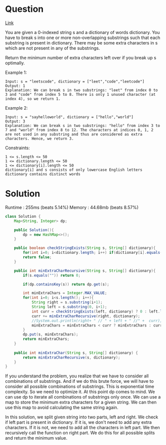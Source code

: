# Question

[Link](https://leetcode.com/problems/extra-characters-in-a-string/description/)

You are given a 0-indexed string s and a dictionary of words dictionary. You have to break s into one or more non-overlapping substrings such that each substring is present in dictionary. There may be some extra characters in s which are not present in any of the substrings.

Return the minimum number of extra characters left over if you break up s optimally.

 

Example 1:

    Input: s = "leetscode", dictionary = ["leet","code","leetcode"]
    Output: 1
    Explanation: We can break s in two substrings: "leet" from index 0 to 3 and "code" from index 5 to 8. There is only 1 unused character (at index 4), so we return 1.

Example 2:

    Input: s = "sayhelloworld", dictionary = ["hello","world"]
    Output: 3
    Explanation: We can break s in two substrings: "hello" from index 3 to 7 and "world" from index 8 to 12. The characters at indices 0, 1, 2 are not used in any substring and thus are considered as extra characters. Hence, we return 3.

 

Constraints:

    1 <= s.length <= 50
    1 <= dictionary.length <= 50
    1 <= dictionary[i].length <= 50
    dictionary[i] and s consists of only lowercase English letters
    dictionary contains distinct words

# Solution

Runtime : 255ms (beats 5.14%)
Memory : 44.68mb (beats 8.57%)

```java
class Solution {
    Map<String, Integer> dp;

    public Solution(){
        dp = new HashMap<>();
    }

    public boolean checkStringExists(String s, String[] dictionary){
        for(int i=0; i<dictionary.length; i++) if(dictionary[i].equals(s)) return true;
        return false;
    }

    public int minExtraCharRecursive(String s, String[] dictionary){
        if(s.equals("")) return 0;

        if(dp.containsKey(s)) return dp.get(s);

        int minExtraChars = Integer.MAX_VALUE;
        for(int i=0; i<s.length(); i++){
            String right = s.substring(i+1);
            String left = s.substring(0, i+1);
            int curr = checkStringExists(left, dictionary) ? 0 : left.length();
            curr += minExtraCharRecursive(right, dictionary);
            //System.out.println(right+ " // " + left + " //" +  curr);
            minExtraChars = minExtraChars < curr ? minExtraChars : curr;
        }
        dp.put(s, minExtraChars);
        return minExtraChars;
    }
    
    public int minExtraChar(String s, String[] dictionary) {
        return minExtraCharRecursive(s, dictionary);
    }
}
```

If you understand the problem, you realize that we have to consider all combinations of substrings. And if we do this brute force, we will have to consider all possible combinations of substrings. This is exponential time complexity. So we need to optimize it. At this point dp comes to mind. We can use dp to iterate all combinations of substrings only once. We can use a map to store the minimum extra characters for a given string. We can then use this map to avoid calculating the same string again.

In this solution, we split given string into two parts, left and right. We check if left part is present in dictionary. If it is, we don't need to add any extra characters. If it is not, we need to add all the characters in left part. We then recursively call the function on right part. We do this for all possible splits and return the minimum value.